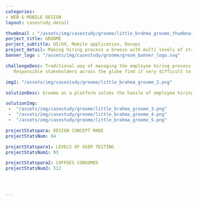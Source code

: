 ```yaml
---
categories:
- WEB & MOBILE DESIGN
layout: casestudy_detail

thumbnail : "/assets/img/casestudy/groome/little_brahma_groome_thumbnail.png"
porject_title: GROOME
porject_subtitle: UI/UX, Mobile application, Devops
project_detail: Making hiring process a breeze with multi levels of streamlined process with intuitive UI and non compromising UX.
banner_logo : "/assets/img/casestudy/groome/groom_banner_logo.svg"

challengeDesc: Traditional way of managing the employee hiring process on large scale organizations are always a tedious task.
   Responsible stakeholders across the globe find it very difficult to manage all the datas that are overflowing around them. It's the era of automation and we still did not had any viable products/platforms to reduce the manpower going into that heap of process. To handle this data and make the hiring process more smoother we came up with Groome.

img2: "/assets/img/casestudy/groome/little_brahma_groome_2.png"

solutionDesc: Groome as a platform solves the hassle of employee hiring process across the globe. Its sleek and clean UI makes all kinds of stakeholders or people functioning at any levels easy to understand and use. The perfect UX makes the platform intuitive and more streamlined than ever before. All together the woes of the hiring officials has come to an end.

solutionImg:
 -  "/assets/img/casestudy/groome/little_brahma_groome_3.png"
 -  "/assets/img/casestudy/groome/little_brahma_groome_4.png"
 -  "/assets/img/casestudy/groome/little_brahma_groome_5.png"

projectStatspara: DESIGN CONCEPT MADE
projectStatsNum: 04

projectStatspara1: LEVELS OF USER TESTING
projectStatsNum1: 03

projectStatspara2: COFFEES CONSUMED
projectStatsNum2: 512




---
```


